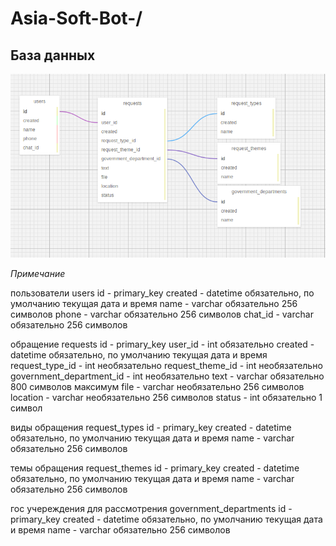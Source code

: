 # Asia-Soft-Bot-/

## База данных

![alt text](er_diagram.png)

*Примечание*

пользователи
users
id - primary_key
created - datetime обязательно, по умолчанию текущая дата и время
name - varchar обязательно 256 символов
phone - varchar обязательно 256 символов
chat_id - varchar обязательно 256 символов

обращение
requests
id - primary_key
user_id - int обязательно 
created - datetime обязательно, по умолчанию текущая дата и время
request_type_id - int необязательно
request_theme_id - int необязательно
government_department_id - int необязательно
text - varchar  обязательно 800 символов максимум
file - varchar необязательно 256 символов
location - varchar необязательно 256 символов
status - int обязательно 1 символ

виды обращения
request_types
id - primary_key
created - datetime обязательно, по умолчанию текущая дата и время
name - varchar обязательно 256 символов

темы обращения
request_themes
id - primary_key
created - datetime обязательно, по умолчанию текущая дата и время
name - varchar обязательно 256 символов

гос учереждения для рассмотрения
government_departments
id - primary_key
created - datetime обязательно, по умолчанию текущая дата и время
name - varchar обязательно 256 символов
